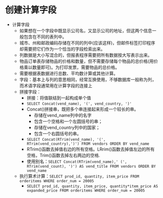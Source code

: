 # 创建计算字段

- 计算字段
  - 如果想在一个字段中既显示公司名，又显示公司的地址，但这两个信息一般包含在不同的表列中。
  - 城市、州和邮政编码存储在不同的列中(应该这样)，但邮件标签打印程序却需要把它们作为一个恰当的字段检索出来。
  - 列数据是大小写混合的，但报表程序需要把所有数据按大写表示出来。
  - 物品订单表存储物品的价格和数量，但不需要存储每个物品的总价格(用价格乘以数量即可)。为打印发票，需要物品的总价格。
  - 需要根据表数据进行总数、平均数计算或其他计算。
  - 字段：基本上与列的意思相同，经常互换使用，不够数据库一般称为列，而术语字段通常用在计算字段的连接上
  - 拼接字段：
    - 拼接：将值联结到一起构成单个值
    - `SELECT Concat(vend_name), '(', vend_country, ')'`
    - Concat()拼接串，既把多个串连接起来形成一个较长的串。
      - 存储在vend_name列中的名字
      - 包含一个空格和一个左圆括号的串；
      - 存储在vend_country列中的国家；
      - 包含一个右圆括号的串。
    - `SELECT Concat(RTrim(vend_name), '(', RTrim(vend_country),')') FROM vendors ORDER BY vend_name `
    - RTrim()函数去掉值右边的所有空格。LRrim()函数去掉值左边的所有空格，Trim()函数去掉左右两边的空格.
    - 使用别名：`SELECT Concat(RTrim(vend_name),' (', RTrim(vend_count), ')') AS vend_title FROM vendors ORDER BY vend_name`
  - 执行算术计算：`SELECT prod_id, quantity, item_price FROM orderitems WHERE order_num = 20005`
    - `SELECT prod_id, quantity, item_price, quantity*item_price AS expanded_price FROM orderitems WHERE order_num = 20005`
